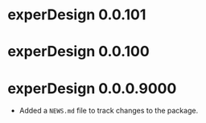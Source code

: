 # experDesign 0.0.101

# experDesign 0.0.100

# experDesign 0.0.0.9000

* Added a `NEWS.md` file to track changes to the package.
